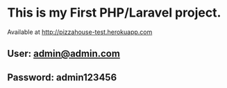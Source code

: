 This is my First PHP/Laravel project.
============================

Available at http://pizzahouse-test.herokuapp.com

User: admin@admin.com
---------------------

Password: admin123456
---------------------

